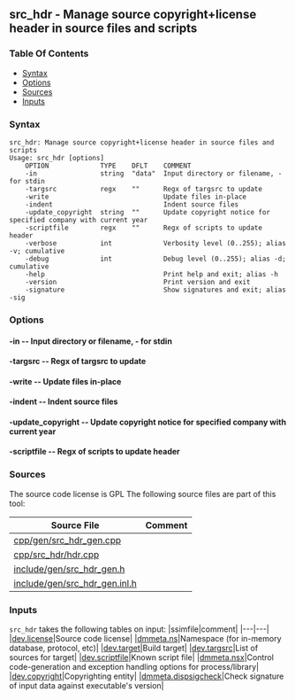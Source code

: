 ## src_hdr - Manage source copyright+license header in source files and scripts


### Table Of Contents
<a href="#table-of-contents"></a>
* [Syntax](#syntax)
* [Options](#options)
* [Sources](#sources)
* [Inputs](#inputs)

### Syntax
<a href="#syntax"></a>
```
src_hdr: Manage source copyright+license header in source files and scripts
Usage: src_hdr [options]
    OPTION             TYPE    DFLT    COMMENT
    -in                string  "data"  Input directory or filename, - for stdin
    -targsrc           regx    ""      Regx of targsrc to update
    -write                             Update files in-place
    -indent                            Indent source files
    -update_copyright  string  ""      Update copyright notice for specified company with current year
    -scriptfile        regx    ""      Regx of scripts to update header
    -verbose           int             Verbosity level (0..255); alias -v; cumulative
    -debug             int             Debug level (0..255); alias -d; cumulative
    -help                              Print help and exit; alias -h
    -version                           Print version and exit
    -signature                         Show signatures and exit; alias -sig

```

### Options
<a href="#options"></a>

#### -in -- Input directory or filename, - for stdin
<a href="#-in"></a>

#### -targsrc -- Regx of targsrc to update
<a href="#-targsrc"></a>

#### -write -- Update files in-place
<a href="#-write"></a>

#### -indent -- Indent source files
<a href="#-indent"></a>

#### -update_copyright -- Update copyright notice for specified company with current year
<a href="#-update_copyright"></a>

#### -scriptfile -- Regx of scripts to update header
<a href="#-scriptfile"></a>

### Sources
<a href="#sources"></a>
The source code license is GPL
The following source files are part of this tool:

|Source File|Comment|
|---|---|
|[cpp/gen/src_hdr_gen.cpp](/cpp/gen/src_hdr_gen.cpp)||
|[cpp/src_hdr/hdr.cpp](/cpp/src_hdr/hdr.cpp)||
|[include/gen/src_hdr_gen.h](/include/gen/src_hdr_gen.h)||
|[include/gen/src_hdr_gen.inl.h](/include/gen/src_hdr_gen.inl.h)||

### Inputs
<a href="#inputs"></a>
`src_hdr` takes the following tables on input:
|ssimfile|comment|
|---|---|
|[dev.license](/txt/ssimdb/dev/license.md)|Source code license|
|[dmmeta.ns](/txt/ssimdb/dmmeta/ns.md)|Namespace (for in-memory database, protocol, etc)|
|[dev.target](/txt/ssimdb/dev/target.md)|Build target|
|[dev.targsrc](/txt/ssimdb/dev/targsrc.md)|List of sources for target|
|[dev.scriptfile](/txt/ssimdb/dev/scriptfile.md)|Known script file|
|[dmmeta.nsx](/txt/ssimdb/dmmeta/nsx.md)|Control code-generation and exception handling options for process/library|
|[dev.copyright](/txt/ssimdb/dev/copyright.md)|Copyrighting entity|
|[dmmeta.dispsigcheck](/txt/ssimdb/dmmeta/dispsigcheck.md)|Check signature of input data against executable's version|

